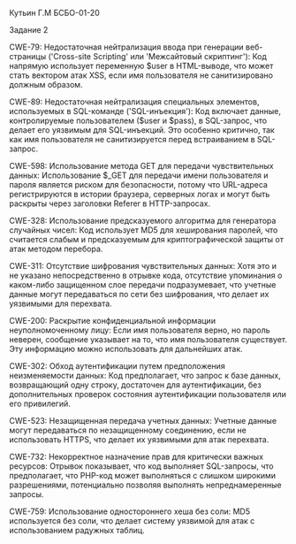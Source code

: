 Кутьин Г.М БСБО-01-20

Задание 2

CWE-79: Недостаточная нейтрализация ввода при генерации веб-страницы ('Cross-site Scripting' или 'Межсайтовый скриптинг'): Код напрямую использует переменную $user в HTML-выводе, что может стать вектором атак XSS, если имя пользователя не санитизировано должным образом.

CWE-89: Недостаточная нейтрализация специальных элементов, используемых в SQL-команде ('SQL-инъекция'): Код включает данные, контролируемые пользователем ($user и $pass), в SQL-запрос, что делает его уязвимым для SQL-инъекций. Это особенно критично, так как имя пользователя не санитизируется перед встраиванием в SQL-запрос.

CWE-598: Использование метода GET для передачи чувствительных данных: Использование $_GET для передачи имени пользователя и пароля является риском для безопасности, потому что URL-адреса регистрируются в истории браузера, серверных логах и могут быть раскрыты через заголовки Referer в HTTP-запросах.

CWE-328: Использование предсказуемого алгоритма для генератора случайных чисел: Код использует MD5 для хеширования паролей, что считается слабым и предсказуемым для криптографической защиты от атак методом перебора.

CWE-311: Отсутствие шифрования чувствительных данных: Хотя это и не указано непосредственно в отрывке кода, отсутствие упоминания о каком-либо защищенном слое передачи подразумевает, что учетные данные могут передаваться по сети без шифрования, что делает их уязвимыми для перехвата.

CWE-200: Раскрытие конфиденциальной информации неуполномоченному лицу: Если имя пользователя верно, но пароль неверен, сообщение указывает на то, что имя пользователя существует. Эту информацию можно использовать для дальнейших атак.

CWE-302: Обход аутентификации путем предположения неизменяемости данных: Код предполагает, что запрос к базе данных, возвращающий одну строку, достаточен для аутентификации, без дополнительных проверок состояния аутентификации пользователя или его привилегий.

CWE-523: Незащищенная передача учетных данных: Учетные данные могут передаваться по незащищенному соединению, если не использовать HTTPS, что делает их уязвимыми для атак перехвата.

CWE-732: Некорректное назначение прав для критически важных ресурсов: Отрывок показывает, что код выполняет SQL-запросы, что предполагает, что PHP-код может выполняться с слишком широкими разрешениями, потенциально позволяя выполнять непреднамеренные запросы.

CWE-759: Использование одностороннего хеша без соли: MD5 используется без соли, что делает систему уязвимой для атак с использованием радужных таблиц.
